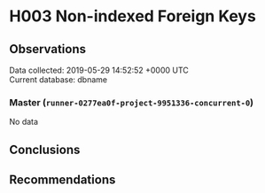 # H003 Non-indexed Foreign Keys #

## Observations ##
Data collected: 2019-05-29 14:52:52 +0000 UTC  
Current database: dbname  

### Master (`runner-0277ea0f-project-9951336-concurrent-0`) ###


No data


## Conclusions ##


## Recommendations ##

